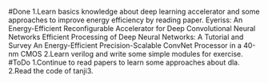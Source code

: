 #Done
1.Learn basics knowledge about deep learning accelerator and some approaches to improve energy efficiency by reading paper.
	Eyeriss: An Energy-Efficient Reconfigurable Accelerator for Deep Convolutional Neural Networks
	Efficient Processing of Deep Neural Networks: A Tutorial and Survey
	An Energy-Efficient Precision-Scalable ConvNet Processor in a 40-nm CMOS
2.Learn verilog and write some simple modules for exercise.
#ToDo
1.Continue to read papers to learn some approaches about dla.
2.Read the code of tanji3.

